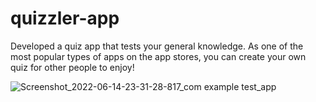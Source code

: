 # quizzler-app
Developed a quiz app that tests your general knowledge. As one of the most popular types of apps on the app stores, you can create your own quiz for other people to enjoy!

![Screenshot_2022-06-14-23-31-28-817_com example test_app](https://user-images.githubusercontent.com/55046063/173660334-17b5acc2-879c-4e67-b857-7a35dcba63a8.jpg)
